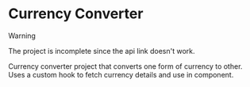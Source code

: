 # Currency Converter

> [!WARNING]
> The project is incomplete since the api link doesn't work.

Currency converter project that converts one form of currency to other. Uses a custom hook to fetch currency details and use in component.